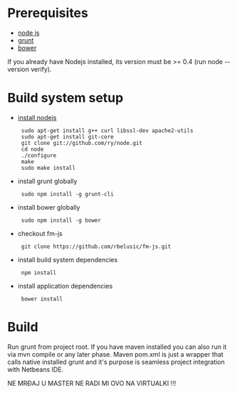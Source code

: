 Prerequisites
===

 - [node js](http://nodejs.org/)
 - [grunt](http://gruntjs.com/)
 - [bower](http://bower.io/)

If you already have Nodejs installed, its version must be >= 0.4 (run node --version verify).

Build system setup
=====

 - [install nodejs](http://howtonode.org/how-to-install-nodejs)

		sudo apt-get install g++ curl libssl-dev apache2-utils
		sudo apt-get install git-core
		git clone git://github.com/ry/node.git
		cd node
		./configure
		make
		sudo make install

 - install grunt globally 

		sudo npm install -g grunt-cli

 - install bower globally 

		sudo npm install -g bower

 - checkout fm-js

		git clone https://github.com/rbelusic/fm-js.git

 - install build system dependencies

		npm install

 - install application dependencies

		bower install

Build
====

Run grunt from project root. If you have maven installed you can also run it via mvn compile or any later phase. Maven pom.xml is just a wrapper that calls native installed grunt and it's purpose is seamless project integration with Netbeans IDE.

NE MRĐAJ U MASTER NE RADI MI OVO NA VIRTUALKI !!!
